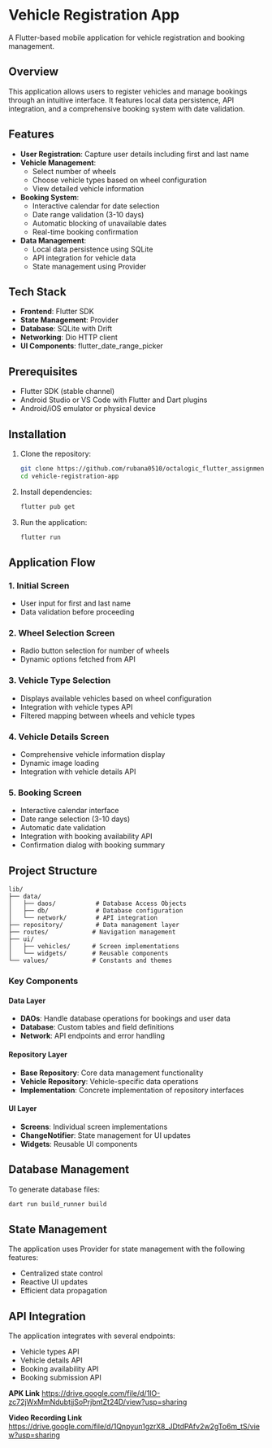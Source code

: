 # Vehicle Registration App

A Flutter-based mobile application for vehicle registration and booking management.

## Overview

This application allows users to register vehicles and manage bookings through an intuitive interface. It features local data persistence, API integration, and a comprehensive booking system with date validation.

## Features

- **User Registration**: Capture user details including first and last name
- **Vehicle Management**:
    - Select number of wheels
    - Choose vehicle types based on wheel configuration
    - View detailed vehicle information
- **Booking System**:
    - Interactive calendar for date selection
    - Date range validation (3-10 days)
    - Automatic blocking of unavailable dates
    - Real-time booking confirmation
- **Data Management**:
    - Local data persistence using SQLite
    - API integration for vehicle data
    - State management using Provider

## Tech Stack

- **Frontend**: Flutter SDK
- **State Management**: Provider
- **Database**: SQLite with Drift
- **Networking**: Dio HTTP client
- **UI Components**: flutter_date_range_picker

## Prerequisites

- Flutter SDK (stable channel)
- Android Studio or VS Code with Flutter and Dart plugins
- Android/iOS emulator or physical device

## Installation

1. Clone the repository:
   ```bash
   git clone https://github.com/rubana0510/octalogic_flutter_assignment.git
   cd vehicle-registration-app
   ```

2. Install dependencies:
   ```bash
   flutter pub get
   ```

3. Run the application:
   ```bash
   flutter run
   ```

## Application Flow

### 1. Initial Screen
- User input for first and last name
- Data validation before proceeding

### 2. Wheel Selection Screen
- Radio button selection for number of wheels
- Dynamic options fetched from API

### 3. Vehicle Type Selection
- Displays available vehicles based on wheel configuration
- Integration with vehicle types API
- Filtered mapping between wheels and vehicle types

### 4. Vehicle Details Screen
- Comprehensive vehicle information display
- Dynamic image loading
- Integration with vehicle details API

### 5. Booking Screen
- Interactive calendar interface
- Date range selection (3-10 days)
- Automatic date validation
- Integration with booking availability API
- Confirmation dialog with booking summary

## Project Structure

```
lib/
├── data/
│   ├── daos/           # Database Access Objects
│   ├── db/             # Database configuration
│   └── network/        # API integration
├── repository/         # Data management layer
├── routes/            # Navigation management
├── ui/
│   ├── vehicles/      # Screen implementations
│   └── widgets/       # Reusable components
└── values/            # Constants and themes
```

### Key Components

#### Data Layer
- **DAOs**: Handle database operations for bookings and user data
- **Database**: Custom tables and field definitions
- **Network**: API endpoints and error handling

#### Repository Layer
- **Base Repository**: Core data management functionality
- **Vehicle Repository**: Vehicle-specific data operations
- **Implementation**: Concrete implementation of repository interfaces

#### UI Layer
- **Screens**: Individual screen implementations
- **ChangeNotifier**: State management for UI updates
- **Widgets**: Reusable UI components

## Database Management

To generate database files:
```bash
dart run build_runner build
```

## State Management

The application uses Provider for state management with the following features:
- Centralized state control
- Reactive UI updates
- Efficient data propagation

## API Integration

The application integrates with several endpoints:
- Vehicle types API
- Vehicle details API
- Booking availability API
- Booking submission API

**APK Link**
https://drive.google.com/file/d/1IO-zc72jWxMmNdubtjjSoPrjbntZt24D/view?usp=sharing

**Video Recording Link**
https://drive.google.com/file/d/1Qnpyun1gzrX8_JDtdPAfv2w2gTo6m_tS/view?usp=sharing

